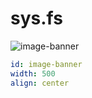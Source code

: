 # sys.fs


![image-banner](https://user-images.githubusercontent.com/185555/196328980-762ca9b9-f3c4-476a-8e4d-631a16052abf.png)


```yaml layout.image
id: image-banner
width: 500
align: center

```



